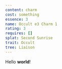 ```yaml
---
content: charm
cost: something
essence: 3
name: Occult e3 Charm 1
rating: 3
requires: []
splat: Second Sunrise
trait: Occult
tree: Liaison
---
```


Hello **world**!
